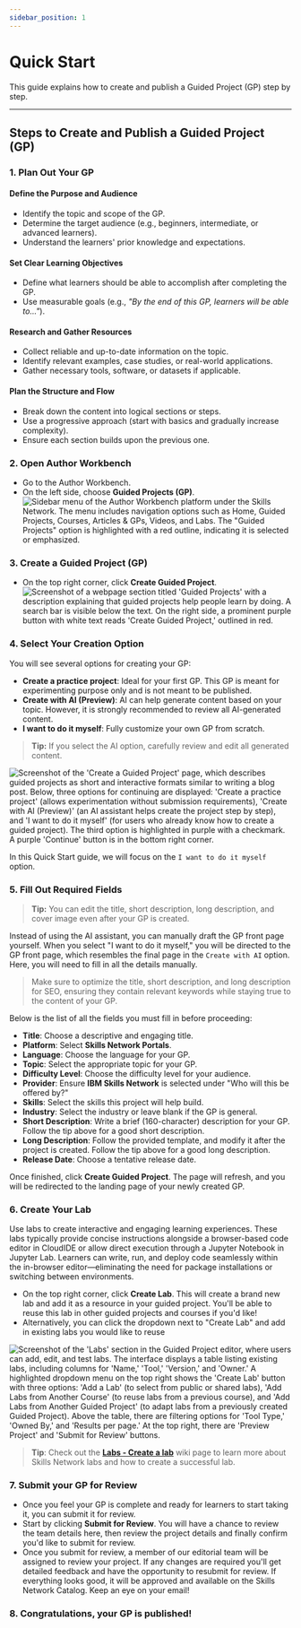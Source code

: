 ```yaml
---
sidebar_position: 1
---
```


# Quick Start

This guide explains how to create and publish a Guided Project (GP) step by step.

---

## Steps to Create and Publish a Guided Project (GP)

### 1. Plan Out Your GP
#### Define the Purpose and Audience
- Identify the topic and scope of the GP.
- Determine the target audience (e.g., beginners, intermediate, or advanced learners).
- Understand the learners' prior knowledge and expectations.

#### Set Clear Learning Objectives
- Define what learners should be able to accomplish after completing the GP.
- Use measurable goals (e.g., *"By the end of this GP, learners will be able to..."*).

#### Research and Gather Resources
- Collect reliable and up-to-date information on the topic.
- Identify relevant examples, case studies, or real-world applications.
- Gather necessary tools, software, or datasets if applicable.

#### Plan the Structure and Flow
- Break down the content into logical sections or steps.
- Use a progressive approach (start with basics and gradually increase complexity).
- Ensure each section builds upon the previous one.


### 2. Open Author Workbench
- Go to the Author Workbench.
- On the left side, choose **Guided Projects (GP)**.
![Sidebar menu of the Author Workbench platform under the Skills Network. The menu includes navigation options such as Home, Guided Projects, Courses, Articles & GPs, Videos, and Labs. The "Guided Projects" option is highlighted with a red outline, indicating it is selected or emphasized.](/img/guided-projects/awb-gp.png "AWB side bar")

### 3. Create a Guided Project (GP)
- On the top right corner, click **Create Guided Project**.
![Screenshot of a webpage section titled 'Guided Projects' with a description explaining that guided projects help people learn by doing. A search bar is visible below the text. On the right side, a prominent purple button with white text reads 'Create Guided Project,' outlined in red.](/img/guided-projects/create-gp.png "Create Guided Project button")


### 4. Select Your Creation Option
You will see several options for creating your GP:

- **Create a practice project**: Ideal for your first GP. This GP is meant for experimenting purpose only and is not meant to be published.
- **Create with AI (Preview)**: AI can help generate content based on your topic. However, it is strongly recommended to review all AI-generated content.
- **I want to do it myself**: Fully customize your own GP from scratch.

> **Tip:** If you select the AI option, carefully review and edit all generated content.

![Screenshot of the 'Create a Guided Project' page, which describes guided projects as short and interactive formats similar to writing a blog post. Below, three options for continuing are displayed: 'Create a practice project' (allows experimentation without submission requirements), 'Create with AI (Preview)' (an AI assistant helps create the project step by step), and 'I want to do it myself' (for users who already know how to create a guided project). The third option is highlighted in purple with a checkmark. A purple 'Continue' button is in the bottom right corner.](/img/guided-projects/gp-options.png "Guided Project Options")

In this Quick Start guide, we will focus on the `I want to do it myself` option. 

### 5. Fill Out Required Fields

> **Tip:** You can edit the title, short description, long description, and cover image even after your GP is created.

Instead of using the AI assistant, you can manually draft the GP front page yourself. When you select "I want to do it myself," you will be directed to the GP front page, which resembles the final page in the `Create with AI` option. Here, you will need to fill in all the details manually.

> Make sure to optimize the title, short description, and long description for SEO, ensuring they contain relevant keywords while staying true to the content of your GP.

Below is the list of all the fields you must fill in before proceeding:

- **Title**: Choose a descriptive and engaging title.
- **Platform**: Select **Skills Network Portals**.
- **Language**: Choose the language for your GP.
- **Topic**: Select the appropriate topic for your GP.
- **Difficulty Level**: Choose the difficulty level for your audience.
- **Provider**: Ensure **IBM Skills Network** is selected under "Who will this be offered by?"
- **Skills**: Select the skills this project will help build.
- **Industry**: Select the industry or leave blank if the GP is general.
- **Short Description**: Write a brief (160-character) description for your GP. Follow the tip above for a good short description.
- **Long Description**: Follow the provided template, and modify it after the project is created. Follow the tip above for a good long description.
- **Release Date**: Choose a tentative release date.

Once finished, click **Create Guided Project**. The page will refresh, and you will be redirected to the landing page of your newly created GP.

### 6. Create Your Lab
Use labs to create interactive and engaging learning experiences. These labs typically provide concise instructions alongside a browser-based code editor in CloudIDE or allow direct execution through a Jupyter Notebook in Jupyter Lab. Learners can write, run, and deploy code seamlessly within the in-browser editor—eliminating the need for package installations or switching between environments.

- On the top right corner, click **Create Lab**. This will create a brand new lab and add it as a resource in your guided project. You'll be able to reuse this lab in other guided projects and courses if you'd like!
- Alternatively, you can click the dropdown next to "Create Lab" and add in existing labs you would like to reuse

![Screenshot of the 'Labs' section in the Guided Project editor, where users can add, edit, and test labs. The interface displays a table listing existing labs, including columns for 'Name,' 'Tool,' 'Version,' and 'Owner.' A highlighted dropdown menu on the top right shows the 'Create Lab' button with three options: 'Add a Lab' (to select from public or shared labs), 'Add Labs from Another Course' (to reuse labs from a previous course), and 'Add Labs from Another Guided Project' (to adapt labs from a previously created Guided Project). Above the table, there are filtering options for 'Tool Type,' 'Owned By,' and 'Results per page.' At the top right, there are 'Preview Project' and 'Submit for Review' buttons.](/img/guided-projects/create-lab.png "Create lab for GP")

> **Tip**: Check out the [**Labs - Create a lab**](/labs/create-a-lab.md) wiki page to learn more about Skills Network labs and how to create a successful lab.

### 7. Submit your GP for Review
- Once you feel your GP is complete and ready for learners to start taking it, you can submit it for review.
- Start by clicking **Submit for Review**. You will have a chance to review the team details here, then review the project details and finally confirm you'd like to submit for review.
- Once you submit for review, a member of our editorial team will be assigned to review your project. If any changes are required you'll get detailed feedback and have the opportunity to resubmit for review. If everything looks good, it will be approved and available on the Skills Network Catalog. Keep an eye on your email!

### 8. Congratulations, your GP is published!

